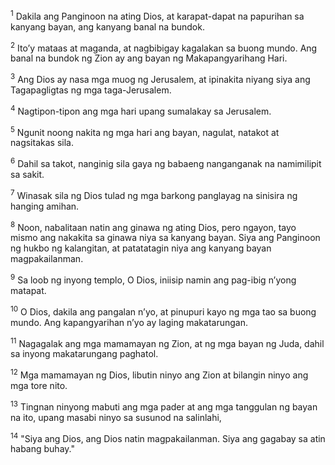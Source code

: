 <sup>1</sup>
Dakila ang Panginoon na ating Dios, at karapat-dapat na papurihan sa kanyang bayan, ang kanyang banal na bundok. 

<sup>2</sup>
Itoʼy mataas at maganda, at nagbibigay kagalakan sa buong mundo. Ang banal na bundok ng Zion ay ang bayan ng Makapangyarihang Hari. 

<sup>3</sup>
Ang Dios ay nasa mga muog ng Jerusalem, at ipinakita niyang siya ang Tagapagligtas ng mga taga-Jerusalem. 

<sup>4</sup>
Nagtipon-tipon ang mga hari upang sumalakay sa Jerusalem. 

<sup>5</sup>
Ngunit noong nakita ng mga hari ang bayan, nagulat, natakot at nagsitakas sila. 

<sup>6</sup>
Dahil sa takot, nanginig sila gaya ng babaeng nanganganak na namimilipit sa sakit. 

<sup>7</sup>
Winasak sila ng Dios tulad ng mga barkong panglayag na sinisira ng hanging amihan. 

<sup>8</sup>
Noon, nabalitaan natin ang ginawa ng ating Dios, pero ngayon, tayo mismo ang nakakita sa ginawa niya sa kanyang bayan. Siya ang Panginoon ng hukbo ng kalangitan, at patatatagin niya ang kanyang bayan magpakailanman. 

<sup>9</sup>
Sa loob ng inyong templo, O Dios, iniisip namin ang pag-ibig nʼyong matapat. 

<sup>10</sup>
O Dios, dakila ang pangalan nʼyo, at pinupuri kayo ng mga tao sa buong mundo. Ang kapangyarihan nʼyo ay laging makatarungan. 

<sup>11</sup>
Nagagalak ang mga mamamayan ng Zion, at ng mga bayan ng Juda, dahil sa inyong makatarungang paghatol. 

<sup>12</sup>
Mga mamamayan ng Dios, libutin ninyo ang Zion at bilangin ninyo ang mga tore nito. 

<sup>13</sup>
Tingnan ninyong mabuti ang mga pader at ang mga tanggulan ng bayan na ito, upang masabi ninyo sa susunod na salinlahi, 

<sup>14</sup>
"Siya ang Dios, ang Dios natin magpakailanman. Siya ang gagabay sa atin habang buhay."